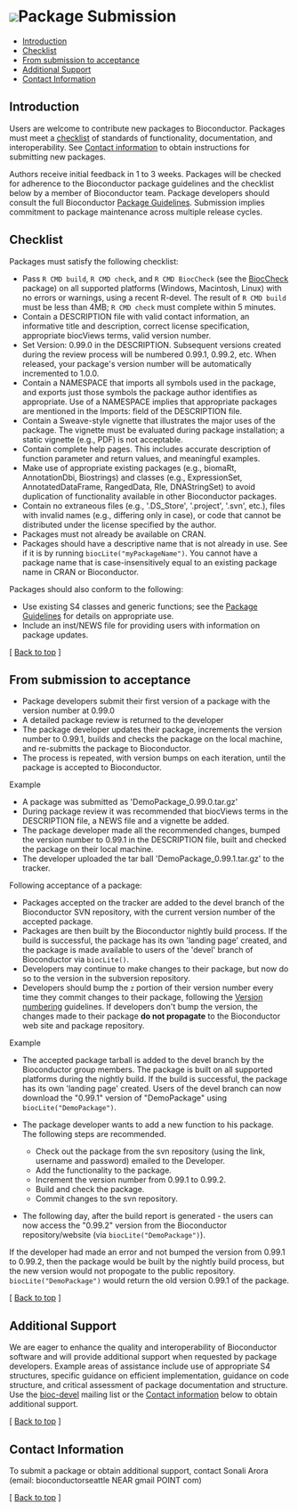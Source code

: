 ![](/images/icons/magnifier.gif)Package Submission
==================================================

* [Introduction](#introduction)
* [Checklist](#checklist)
* [From submission to acceptance](#acceptance)
* [Additional Support](#support)
* [Contact Information](#contact-info)

<h2 id="introduction">Introduction</h2>

Users are welcome to contribute new packages to Bioconductor. Packages
must meet a [checklist](#checklist) of standards of functionality,
documentation, and interoperability. See
[Contact information](#contact-info) to obtain instructions for
submitting new packages.

Authors receive initial feedback in 1 to 3 weeks. Packages will be checked
for adherence to the Bioconductor package guidelines and the checklist below
by a member of Bioconductor team. Package developers should consult the full
Bioconductor [Package Guidelines](/developers/package-guidelines/). Submission
implies commitment to package maintenance across multiple release cycles.

<h2 id="checklist">Checklist</h2>

Packages must satisfy the following checklist:

* Pass `R CMD build`, `R CMD check`, and `R CMD BiocCheck` (see the [BiocCheck](/packages/devel/bioc/html/BiocCheck.html) package) on all supported platforms (Windows,
  Macintosh, Linux) with no errors or warnings, using a recent R-devel.
  The result of `R CMD build` must be less than 4MB; `R CMD check` must
  complete within 5 minutes.
* Contain a DESCRIPTION file with valid contact information, an informative
  title and description, correct license specification, appropriate biocViews
  terms, valid version number.
* Set Version: 0.99.0 in the DESCRIPTION.  Subsequent versions created
  during the review process will be numbered 0.99.1, 0.99.2, etc.
  When released, your package's version number will be automatically
  incremented to 1.0.0.
* Contain a NAMESPACE that imports all symbols used in the package, and
  exports just those symbols the package author identifies as appropriate.
  Use of a NAMESPACE implies that appropriate packages are mentioned in the
  Imports: field of the DESCRIPTION file.
* Contain a Sweave-style vignette that illustrates the major uses of the
  package. The vignette must be evaluated during package installation; a
  static vignette (e.g., PDF) is not acceptable.
* Contain complete help pages. This includes accurate description of function
  parameter and return values, and meaningful examples.
* Make use of appropriate existing packages (e.g., biomaRt, AnnotationDbi,
  Biostrings) and classes (e.g., ExpressionSet, AnnotatedDataFrame,
  RangedData, Rle, DNAStringSet) to avoid duplication of functionality
  available in other Bioconductor packages.
* Contain no extraneous files (e.g., '.DS_Store', '.project', '.svn', etc.),
  files with invalid names (e.g., differing only in case), or code that
  cannot be distributed under the license specified by the author.
* Packages must not already be available on CRAN.
* Packages should have a descriptive name that is not already in use.
  See if it is by running <code>biocLite("myPackageName")</code>. You
  cannot have a package name that is case-insensitively equal to
  an existing package name in CRAN or Bioconductor.

Packages should also conform to the following:

* Use existing S4 classes and generic functions; see the
  [Package Guidelines](/developers/package-guidelines) for details on
  appropriate use.
* Include an inst/NEWS file for providing users with information on package
  updates.

<p class="back_to_top">[ <a href="#top">Back to top</a> ]</p>

<h2 id="acceptance">From submission to acceptance</h2>

* Package developers submit their first version of a package with the
  version number at 0.99.0
* A detailed package review is returned to the developer
* The package developer updates their package, increments the version
  number to 0.99.1, builds and checks the package on the local
  machine, and re-submitts the package to Bioconductor.
* The process is repeated, with version bumps on each iteration, until
  the package is accepted to Bioconductor.

Example  

* A package was submitted as 'DemoPackage_0.99.0.tar.gz'
* During package review it was recommended that biocViews terms in the
  DESCRIPTION file, a NEWS file and a vignette be added.
* The package developer made all the recommended changes, bumped the
  version number to 0.99.1 in the DESCRIPTION file, built and checked
  the package on their local machine.
* The developer uploaded the tar ball 'DemoPackage_0.99.1.tar.gz' to
  the tracker.

Following acceptance of a package:

* Packages accepted on the tracker are added to the devel branch of
  the Bioconductor SVN repository, with the current version number of
  the accepted package.
* Packages are then built by the Bioconductor nightly build
  process. If the build is successful, the package has its own
  'landing page' created, and the package is made available to users
  of the 'devel' branch of Bioconductor via `biocLite()`.
* Developers may continue to make changes to their package, but now do
  so to the version in the subversion repository.
* Developers should bump the `z` portion of their version number every
  time they commit changes to their package, following the
  [Version numbering](/developers/how-to/version-numbering/) guidelines. If
  developers don't bump the version, the changes made to their package
  **do not propagate** to the Bioconductor web site and package
  repository.

Example  

* The accepted package tarball is added to the devel branch by the
  Bioconductor group members. The package is built on all supported
  platforms during the nightly build. If the build is successful, the
  package has its own 'landing page' created. Users of the devel
  branch can now download the "0.99.1" version of "DemoPackage" using
  `biocLite("DemoPackage")`.
* The package developer wants to add a new function to his
  package. The following steps are recommended.

  * Check out the package from the svn repository (using the link,
    username and password) emailed to the Developer.
  * Add the functionality to the package.
  * Increment the version number from 0.99.1 to 0.99.2.
  * Build and check the package.
  * Commit changes to the svn repository.
  
* The following day, after the build report is generated - the users
  can now access the "0.99.2" version from the Bioconductor
  repository/website (via `biocLite("DemoPackage")`).

If the developer had made an error and not bumped the version from
0.99.1 to 0.99.2, then the package would be built by the nightly build
process, but the new version would not propogate to the public
repository. `biocLite("DemoPackage")` would return the old version
0.99.1 of the package.

<p class="back_to_top">[ <a href="#top">Back to top</a> ]</p>

<h2 id="support">Additional Support</h2>

We are eager to enhance the quality and interoperability of Bioconductor
software and will provide additional support when requested by package
developers. Example areas of assistance include use of appropriate S4
structures, specific guidance on efficient implementation, guidance on code
structure, and critical assessment of package documentation and structure.
Use the [bioc-devel](/help/mailing-list/) mailing list or the [Contact
information](#contact-information) below to obtain additional support.

<p class="back_to_top">[ <a href="#top">Back to top</a> ]</p>

<h2 id="contact-info">Contact Information</h2>

To submit a package or obtain additional support, contact Sonali Arora (email: bioconductorseattle NEAR gmail POINT com)


<p class="back_to_top">[ <a href="#top">Back to top</a> ]</p>
